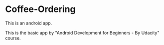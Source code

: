 # Coffee-Ordering
This is an android app.

This is the basic app by "Android Development for Beginners - By Udacity" course.
